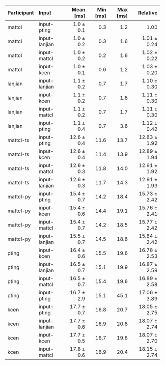 | Participant | Input | Mean [ms] | Min [ms] | Max [ms] | Relative |
|:---|:---|---:|---:|---:|---:|
| mattcl | input-pting | 1.0 ± 0.1 | 0.3 | 1.2 | 1.00 |
| mattcl | input-lanjian | 1.0 ± 0.2 | 0.3 | 1.6 | 1.01 ± 0.24 |
| mattcl | input-mattcl | 1.0 ± 0.2 | 0.2 | 1.6 | 1.02 ± 0.22 |
| mattcl | input-kcen | 1.0 ± 0.1 | 0.6 | 1.2 | 1.03 ± 0.20 |
| lanjian | input-lanjian | 1.1 ± 0.2 | 0.7 | 1.7 | 1.10 ± 0.30 |
| lanjian | input-kcen | 1.1 ± 0.2 | 0.7 | 1.8 | 1.11 ± 0.30 |
| lanjian | input-mattcl | 1.1 ± 0.2 | 0.7 | 1.7 | 1.11 ± 0.30 |
| lanjian | input-pting | 1.1 ± 0.4 | 0.7 | 3.6 | 1.12 ± 0.42 |
| mattcl-ts | input-pting | 12.6 ± 0.4 | 11.6 | 13.7 | 12.83 ± 1.92 |
| mattcl-ts | input-kcen | 12.6 ± 0.4 | 11.4 | 13.9 | 12.89 ± 1.94 |
| mattcl-ts | input-mattcl | 12.6 ± 0.3 | 11.8 | 14.0 | 12.91 ± 1.92 |
| mattcl-ts | input-lanjian | 12.6 ± 0.3 | 11.7 | 14.3 | 12.91 ± 1.93 |
| mattcl-py | input-pting | 15.4 ± 0.7 | 14.2 | 18.4 | 15.73 ± 2.42 |
| mattcl-py | input-kcen | 15.4 ± 0.6 | 14.4 | 19.1 | 15.76 ± 2.41 |
| mattcl-py | input-mattcl | 15.4 ± 0.7 | 14.2 | 18.5 | 15.77 ± 2.42 |
| mattcl-py | input-lanjian | 15.5 ± 0.7 | 14.5 | 18.6 | 15.84 ± 2.42 |
| pting | input-kcen | 16.4 ± 0.6 | 15.5 | 19.6 | 16.78 ± 2.53 |
| pting | input-lanjian | 16.5 ± 0.7 | 15.1 | 19.9 | 16.87 ± 2.59 |
| pting | input-mattcl | 16.5 ± 0.7 | 15.4 | 19.6 | 16.89 ± 2.58 |
| pting | input-pting | 16.7 ± 2.9 | 15.1 | 45.1 | 17.06 ± 3.89 |
| kcen | input-pting | 17.7 ± 0.7 | 16.8 | 20.7 | 18.05 ± 2.75 |
| kcen | input-lanjian | 17.7 ± 0.6 | 16.9 | 20.8 | 18.07 ± 2.74 |
| kcen | input-kcen | 17.7 ± 0.5 | 16.7 | 19.8 | 18.07 ± 2.70 |
| kcen | input-mattcl | 17.8 ± 0.6 | 16.9 | 20.4 | 18.15 ± 2.74 |
